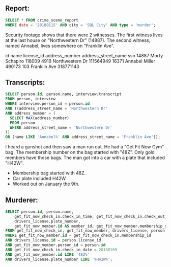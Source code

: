 ## Report:

```sql
SELECT * FROM crime_scene_report
WHERE date = '20180115' AND city = 'SQL City' AND type = 'murder';
```

Security footage shows that there were 2 witnesses. The first witness lives at the last house on "Northwestern Dr" (14887). The second witness, named Annabel, lives somewhere on "Franklin Ave".


id	name	license_id	address_number	address_street_name	ssn
14887	Morty Schapiro	118009	4919	Northwestern Dr	111564949
16371	Annabel Miller	490173	103	Franklin Ave	318771143

## Transcripts:

```sql
SELECT person.id, person.name, interview.transcript
FROM person, interview
WHERE interview.person_id = person.id
AND ((address_street_name = 'Northwestern Dr'
AND address_number = (
  SELECT MAX(address_number)
  FROM person
  WHERE address_street_name = 'Northwestern Dr'
))
OR (name LIKE 'Annabel%' AND address_street_name = 'Franklin Ave'));
```

I heard a gunshot and then saw a man run out. He had a "Get Fit Now Gym" bag. The membership number on the bag started with "48Z". Only gold members have those bags. The man got into a car with a plate that included "H42W".

- Membership bag started with 48Z.
- Car plate included H42W.
- Worked out on January the 9th.

## Murderer:

```sql
SELECT person.id, person.name,
    get_fit_now_check_in.check_in_time, get_fit_now_check_in.check_out_time,
    drivers_license.plate_number,
    get_fit_now_member.id AS member_id, get_fit_now_member.membership_status
FROM get_fit_now_check_in, get_fit_now_member, drivers_license, person
WHERE get_fit_now_member.id = get_fit_now_check_in.membership_id
AND drivers_license.id = person.license_id
AND get_fit_now_member.person_id = person.id
AND get_fit_now_check_in.check_in_date = 20180109
AND get_fit_now_member.id LIKE '48Z%'
AND drivers_license.plate_number LIKE '%H42W%';
```

